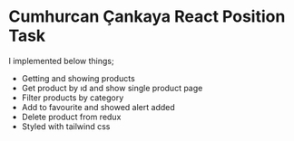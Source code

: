 # Cumhurcan Çankaya React Position Task

I implemented below things;

- Getting and showing products
- Get product by ıd and show single product page
- Filter products by category
- Add to favourite and showed alert added
- Delete product from redux
- Styled with tailwind css
